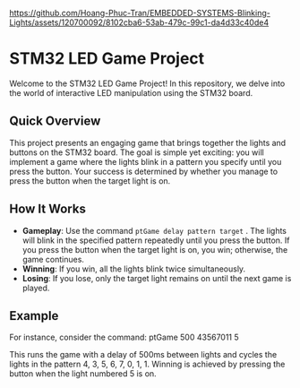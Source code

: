 


https://github.com/Hoang-Phuc-Tran/EMBEDDED-SYSTEMS-Blinking-Lights/assets/120700092/8102cba6-53ab-479c-99c1-da4d33c40de4



# STM32 LED Game Project

Welcome to the STM32 LED Game Project! In this repository, we delve into the world of interactive LED manipulation using the STM32 board.

## Quick Overview

This project presents an engaging game that brings together the lights and buttons on the STM32 board. The goal is simple yet exciting: you will implement a game where the lights blink in a pattern you specify until you press the button. Your success is determined by whether you manage to press the button when the target light is on. 

## How It Works

- **Gameplay**: Use the command `ptGame delay pattern target` . The lights will blink in the specified pattern repeatedly until you press the button. If you press the button when the target light is on, you win; otherwise, the game continues.
- **Winning**: If you win, all the lights blink twice simultaneously.
- **Losing**: If you lose, only the target light remains on until the next game is played.

## Example

For instance, consider the command: ptGame 500 43567011 5

This runs the game with a delay of 500ms between lights and cycles the lights in the pattern 4, 3, 5, 6, 7, 0, 1, 1. Winning is achieved by pressing the button when the light numbered 5 is on.
